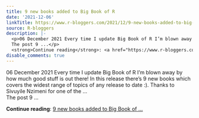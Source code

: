 ```yaml
---
title: 9 new books added to Big Book of R
date: '2021-12-06'
linkTitle: https://www.r-bloggers.com/2021/12/9-new-books-added-to-big-book-of-r/
source: R-bloggers
description: |-
  <p>06 December 2021 Every time I update Big Book of R I’m blown away by how much good stuff is out there! In this release there’s 9 new books which covers the widest range of topics of any release to date :). Thanks to Sivuyile Nzimeni for one of the …<br />
  The post 9 ...</p>
  <strong>Continue reading</strong>: <a href="https://www.r-bloggers.com/2021/12/9-new-books-added-to-big-book-of-r/">9 new books added to Big Book of ...
disable_comments: true
---
```

<p>06 December 2021 Every time I update Big Book of R I’m blown away by how much good stuff is out there! In this release there’s 9 new books which covers the widest range of topics of any release to date :). Thanks to Sivuyile Nzimeni for one of the …<br />
The post 9 ...</p>
<strong>Continue reading</strong>: <a href="https://www.r-bloggers.com/2021/12/9-new-books-added-to-big-book-of-r/">9 new books added to Big Book of ...